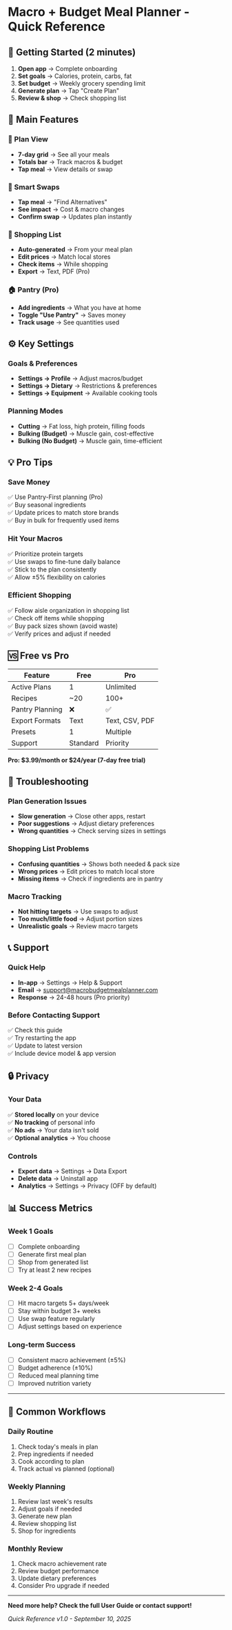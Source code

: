 # Macro + Budget Meal Planner - Quick Reference

## 🚀 Getting Started (2 minutes)
1. **Open app** → Complete onboarding
2. **Set goals** → Calories, protein, carbs, fat
3. **Set budget** → Weekly grocery spending limit
4. **Generate plan** → Tap "Create Plan"
5. **Review & shop** → Check shopping list

## 📱 Main Features

### 🎯 Plan View
- **7-day grid** → See all your meals
- **Totals bar** → Track macros & budget
- **Tap meal** → View details or swap

### 🔄 Smart Swaps
- **Tap meal** → "Find Alternatives"
- **See impact** → Cost & macro changes
- **Confirm swap** → Updates plan instantly

### 🛒 Shopping List
- **Auto-generated** → From your meal plan
- **Edit prices** → Match local stores
- **Check items** → While shopping
- **Export** → Text, PDF (Pro)

### 🏠 Pantry (Pro)
- **Add ingredients** → What you have at home
- **Toggle "Use Pantry"** → Saves money
- **Track usage** → See quantities used

## ⚙️ Key Settings

### Goals & Preferences
- **Settings → Profile** → Adjust macros/budget
- **Settings → Dietary** → Restrictions & preferences
- **Settings → Equipment** → Available cooking tools

### Planning Modes
- **Cutting** → Fat loss, high protein, filling foods
- **Bulking (Budget)** → Muscle gain, cost-effective
- **Bulking (No Budget)** → Muscle gain, time-efficient

## 💡 Pro Tips

### Save Money
✅ Use Pantry-First planning (Pro)  
✅ Buy seasonal ingredients  
✅ Update prices to match store brands  
✅ Buy in bulk for frequently used items  

### Hit Your Macros
✅ Prioritize protein targets  
✅ Use swaps to fine-tune daily balance  
✅ Stick to the plan consistently  
✅ Allow ±5% flexibility on calories  

### Efficient Shopping
✅ Follow aisle organization in shopping list  
✅ Check off items while shopping  
✅ Buy pack sizes shown (avoid waste)  
✅ Verify prices and adjust if needed  

## 🆚 Free vs Pro

| Feature | Free | Pro |
|---------|------|-----|
| Active Plans | 1 | Unlimited |
| Recipes | ~20 | 100+ |
| Pantry Planning | ❌ | ✅ |
| Export Formats | Text | Text, CSV, PDF |
| Presets | 1 | Multiple |
| Support | Standard | Priority |

**Pro: $3.99/month or $24/year (7-day free trial)**

## 🔧 Troubleshooting

### Plan Generation Issues
- **Slow generation** → Close other apps, restart
- **Poor suggestions** → Adjust dietary preferences
- **Wrong quantities** → Check serving sizes in settings

### Shopping List Problems
- **Confusing quantities** → Shows both needed & pack size
- **Wrong prices** → Edit prices to match local store
- **Missing items** → Check if ingredients are in pantry

### Macro Tracking
- **Not hitting targets** → Use swaps to adjust
- **Too much/little food** → Adjust portion sizes
- **Unrealistic goals** → Review macro targets

## 📞 Support

### Quick Help
- **In-app** → Settings → Help & Support
- **Email** → support@macrobudgetmealplanner.com
- **Response** → 24-48 hours (Pro priority)

### Before Contacting Support
✅ Check this guide  
✅ Try restarting the app  
✅ Update to latest version  
✅ Include device model & app version  

## 🔒 Privacy

### Your Data
✅ **Stored locally** on your device  
✅ **No tracking** of personal info  
✅ **No ads** → Your data isn't sold  
✅ **Optional analytics** → You choose  

### Controls
- **Export data** → Settings → Data Export
- **Delete data** → Uninstall app
- **Analytics** → Settings → Privacy (OFF by default)

## 📊 Success Metrics

### Week 1 Goals
- [ ] Complete onboarding
- [ ] Generate first meal plan
- [ ] Shop from generated list
- [ ] Try at least 2 new recipes

### Week 2-4 Goals
- [ ] Hit macro targets 5+ days/week
- [ ] Stay within budget 3+ weeks
- [ ] Use swap feature regularly
- [ ] Adjust settings based on experience

### Long-term Success
- [ ] Consistent macro achievement (±5%)
- [ ] Budget adherence (±10%)
- [ ] Reduced meal planning time
- [ ] Improved nutrition variety

---

## 🎯 Common Workflows

### **Daily Routine**
1. Check today's meals in plan
2. Prep ingredients if needed
3. Cook according to plan
4. Track actual vs planned (optional)

### **Weekly Planning**
1. Review last week's results
2. Adjust goals if needed
3. Generate new plan
4. Review shopping list
5. Shop for ingredients

### **Monthly Review**
1. Check macro achievement rate
2. Review budget performance
3. Update dietary preferences
4. Consider Pro upgrade if needed

---

**Need more help? Check the full User Guide or contact support!**

*Quick Reference v1.0 - September 10, 2025*
